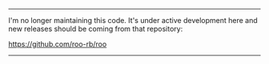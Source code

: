 *******************************************************************************************************************

I'm no longer maintaining this code. It's under active development here and new releases should be coming from that repository:

https://github.com/roo-rb/roo

*******************************************************************************************************************



